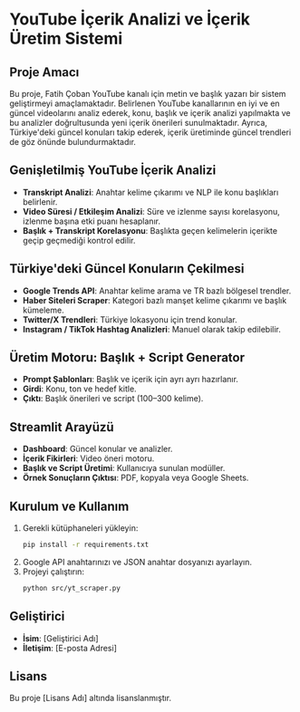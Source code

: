 # YouTube İçerik Analizi ve İçerik Üretim Sistemi

## Proje Amacı
Bu proje, Fatih Çoban YouTube kanalı için metin ve başlık yazarı bir sistem geliştirmeyi amaçlamaktadır. Belirlenen YouTube kanallarının en iyi ve en güncel videolarını analiz ederek, konu, başlık ve içerik analizi yapılmakta ve bu analizler doğrultusunda yeni içerik önerileri sunulmaktadır. Ayrıca, Türkiye'deki güncel konuları takip ederek, içerik üretiminde güncel trendleri de göz önünde bulundurmaktadır.

## Genişletilmiş YouTube İçerik Analizi
- **Transkript Analizi**: Anahtar kelime çıkarımı ve NLP ile konu başlıkları belirlenir.
- **Video Süresi / Etkileşim Analizi**: Süre ve izlenme sayısı korelasyonu, izlenme başına etki puanı hesaplanır.
- **Başlık + Transkript Korelasyonu**: Başlıkta geçen kelimelerin içerikte geçip geçmediği kontrol edilir.

## Türkiye'deki Güncel Konuların Çekilmesi
- **Google Trends API**: Anahtar kelime arama ve TR bazlı bölgesel trendler.
- **Haber Siteleri Scraper**: Kategori bazlı manşet kelime çıkarımı ve başlık kümeleme.
- **Twitter/X Trendleri**: Türkiye lokasyonu için trend konular.
- **Instagram / TikTok Hashtag Analizleri**: Manuel olarak takip edilebilir.

## Üretim Motoru: Başlık + Script Generator
- **Prompt Şablonları**: Başlık ve içerik için ayrı ayrı hazırlanır.
- **Girdi**: Konu, ton ve hedef kitle.
- **Çıktı**: Başlık önerileri ve script (100–300 kelime).

## Streamlit Arayüzü
- **Dashboard**: Güncel konular ve analizler.
- **İçerik Fikirleri**: Video öneri motoru.
- **Başlık ve Script Üretimi**: Kullanıcıya sunulan modüller.
- **Örnek Sonuçların Çıktısı**: PDF, kopyala veya Google Sheets.

## Kurulum ve Kullanım
1. Gerekli kütüphaneleri yükleyin:
   ```bash
   pip install -r requirements.txt
   ```
2. Google API anahtarınızı ve JSON anahtar dosyanızı ayarlayın.
3. Projeyi çalıştırın:
   ```bash
   python src/yt_scraper.py
   ```

## Geliştirici
- **İsim**: [Geliştirici Adı]
- **İletişim**: [E-posta Adresi]

## Lisans
Bu proje [Lisans Adı] altında lisanslanmıştır. 